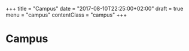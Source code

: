 +++
title = "Campus"
date =  "2017-08-10T22:25:00+02:00"
draft = true
menu =  "campus"
contentClass = "campus"
+++

# Campus